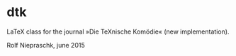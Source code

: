 # dtk

LaTeX class for the journal »Die TeXnische Komödie« (new implementation).

Rolf Niepraschk, june 2015
